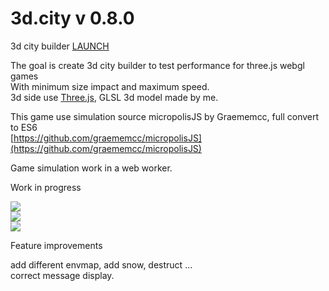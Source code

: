 3d.city v 0.8.0
=======

3d city builder [LAUNCH]()<br>

The goal is create 3d city builder to test performance for three.js webgl games<br>
With minimum size impact and maximum speed.<br>
3d side use [Three.js](https://github.com/mrdoob/three.js), GLSL 3d model made by me.<br>

This game use simulation source micropolisJS by Graememcc, full convert to ES6<br>
[https://github.com/graememcc/micropolisJS](https://github.com/graememcc/micropolisJS)<br>

Game simulation work in a web worker.

Work in progress

<a target='_blank' href='http://lo-th.github.io/3d.city/index.html'><img src="http://lo-th.github.io/3d.city/assets/img/preview01.jpg"/></a><br>
<a target='_blank' href='http://lo-th.github.io/3d.city/index.html'><img src="http://lo-th.github.io/3d.city/assets/img/preview02.jpg"/></a><br>
<a target='_blank' href='http://lo-th.github.io/3d.city/index.html'><img src="http://lo-th.github.io/3d.city/assets/img/preview03.jpg"/></a><br>

Feature improvements

add different envmap, add snow, destruct ...<br>
correct message display.

